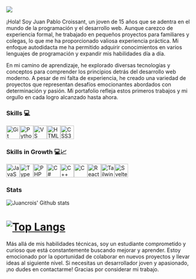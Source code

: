 ### <img src="https://cdn.discordapp.com/attachments/1222008399160541265/1228904327813271634/Hola_Soy_Juan_Pablo_Croissant_un_joven_de_15_anos_incursionando_en_el_mundo_de_la_programacion_y_el_desarrollo_web._1.png?ex=662dbd57&is=661b4857&hm=c90a4709dc10f2a65e93ff3da1dacde3affafc9c56a1352c74107996621c0a20&">


¡Hola! Soy Juan Pablo Croissant, un joven de 15 años que se adentra en el mundo de la programación y el desarrollo web. Aunque carezco de experiencia formal, he trabajado en pequeños proyectos para familiares y colegas, lo que me ha proporcionado valiosa experiencia práctica. Mi enfoque autodidacta me ha permitido adquirir conocimientos en varios lenguajes de programación y expandir mis habilidades día a día.


En mi camino de aprendizaje, he explorado diversas tecnologías y conceptos para comprender los principios detrás del desarrollo web moderno. A pesar de mi falta de experiencia, he creado una variedad de proyectos que representan desafíos emocionantes abordados con determinación y pasión. Mi portafolio refleja estos primeros trabajos y mi orgullo en cada logro alcanzado hasta ahora.

### Skills 💻


<p align="left">
<a href="https://git-scm.com/" target="_blank" rel="noreferrer"><img src="https://raw.githubusercontent.com/danielcranney/readme-generator/main/public/icons/skills/git-colored.svg" width="36" height="36" alt="Git" /></a><a href="https://www.python.org/" target="_blank" rel="noreferrer"><img src="https://raw.githubusercontent.com/danielcranney/readme-generator/main/public/icons/skills/python-colored.svg" width="36" height="36" alt="Python" /></a><a href="https://code.visualstudio.com/" target="_blank" rel="noreferrer"><img src="https://raw.githubusercontent.com/danielcranney/readme-generator/main/public/icons/skills/visualstudiocode.svg" width="36" height="36" alt="VS Code" /></a><a href="https://developer.mozilla.org/en-US/docs/Glossary/HTML5" target="_blank" rel="noreferrer"><img src="https://raw.githubusercontent.com/danielcranney/readme-generator/main/public/icons/skills/html5-colored.svg" width="36" height="36" alt="HTML5" /></a><a href="https://www.w3.org/TR/CSS/#css" target="_blank" rel="noreferrer"><img src="https://raw.githubusercontent.com/danielcranney/readme-generator/main/public/icons/skills/css3-colored.svg" width="36" height="36" alt="CSS3" /></a>
</p>

### Skills in Growth 💻📈


<p align="left">
<a href="https://developer.mozilla.org/en-US/docs/Web/JavaScript" target="_blank" rel="noreferrer"><img src="https://raw.githubusercontent.com/danielcranney/readme-generator/main/public/icons/skills/javascript-colored.svg" width="36" height="36" alt="JavaScript" /></a><a href="https://www.typescriptlang.org/" target="_blank" rel="noreferrer"><img src="https://raw.githubusercontent.com/danielcranney/readme-generator/main/public/icons/skills/typescript-colored.svg" width="36" height="36" alt="TypeScript" /></a><a href="https://www.php.net/" target="_blank" rel="noreferrer"><img src="https://raw.githubusercontent.com/danielcranney/readme-generator/main/public/icons/skills/php-colored.svg" width="36" height="36" alt="PHP" /></a><a href="https://docs.microsoft.com/en-us/dotnet/csharp/" target="_blank" rel="noreferrer"><img src="https://raw.githubusercontent.com/danielcranney/readme-generator/main/public/icons/skills/csharp-colored.svg" width="36" height="36" alt="C#" /></a><a href="https://docs.microsoft.com/en-us/cpp/?view=msvc-170" target="_blank" rel="noreferrer"><img src="https://raw.githubusercontent.com/danielcranney/readme-generator/main/public/icons/skills/cplusplus-colored.svg" width="36" height="36" alt="C++" /></a><a href="https://docs.microsoft.com/en-us/cpp/?view=msvc-170" target="_blank" rel="noreferrer"><img src="https://raw.githubusercontent.com/danielcranney/readme-generator/main/public/icons/skills/c-colored.svg" width="36" height="36" alt="C" /></a><a href="https://reactjs.org/" target="_blank" rel="noreferrer"><img src="https://raw.githubusercontent.com/danielcranney/readme-generator/main/public/icons/skills/react-colored.svg" width="36" height="36" alt="React" /></a><a href="https://tailwindcss.com/" target="_blank" rel="noreferrer"><img src="https://raw.githubusercontent.com/danielcranney/readme-generator/main/public/icons/skills/tailwindcss-colored.svg" width="36" height="36" alt="TailwindCSS" /></a><a href="https://svelte.dev/" target="_blank" rel="noreferrer"><img src="https://raw.githubusercontent.com/danielcranney/readme-generator/main/public/icons/skills/svelte-colored.svg" width="36" height="36" alt="Svelte" /></a>
</p>

### Stats

 ![Juancrois' Github stats](https://github-readme-stats.vercel.app/api?username=Juancroiss&include_all_commits=true&count_private=true&show_icons=true&line_height=20&theme=dark)

# [![Top Langs](https://github-readme-stats.vercel.app/api/top-langs/?username=Juancroiss&layout=donut-vertical)](https://github.com/anuraghazra/github-readme-stats)


Más allá de mis habilidades técnicas, soy un estudiante comprometido y curioso que está constantemente buscando mejorar y aprender. Estoy emocionado por la oportunidad de colaborar en nuevos proyectos y llevar ideas al siguiente nivel. Si necesitas un desarrollador joven y apasionado, ¡no dudes en contactarme! Gracias por considerar mi trabajo.

